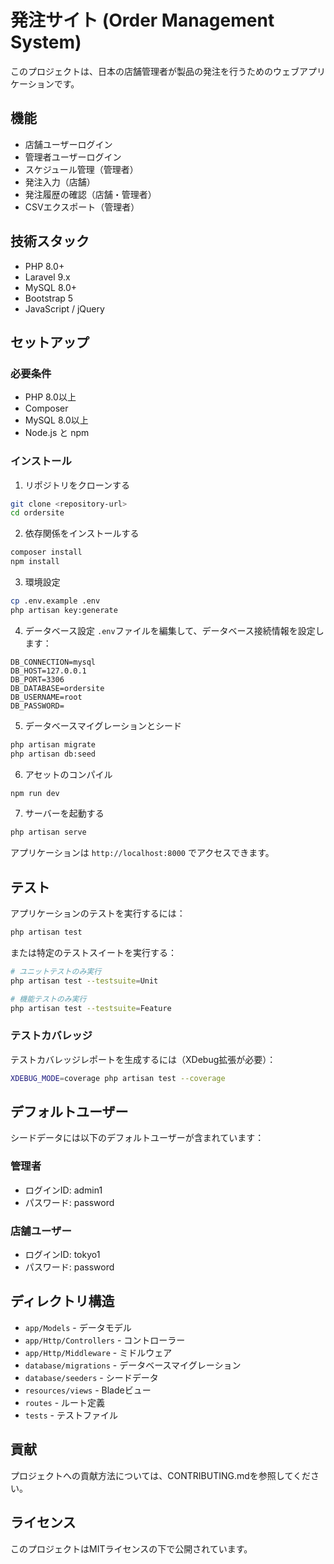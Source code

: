 # 発注サイト (Order Management System)

このプロジェクトは、日本の店舗管理者が製品の発注を行うためのウェブアプリケーションです。

## 機能

- 店舗ユーザーログイン
- 管理者ユーザーログイン
- スケジュール管理（管理者）
- 発注入力（店舗）
- 発注履歴の確認（店舗・管理者）
- CSVエクスポート（管理者）

## 技術スタック

- PHP 8.0+
- Laravel 9.x
- MySQL 8.0+
- Bootstrap 5
- JavaScript / jQuery

## セットアップ

### 必要条件

- PHP 8.0以上
- Composer
- MySQL 8.0以上
- Node.js と npm

### インストール

1. リポジトリをクローンする
```bash
git clone <repository-url>
cd ordersite
```

2. 依存関係をインストールする
```bash
composer install
npm install
```

3. 環境設定
```bash
cp .env.example .env
php artisan key:generate
```

4. データベース設定
`.env`ファイルを編集して、データベース接続情報を設定します：
```
DB_CONNECTION=mysql
DB_HOST=127.0.0.1
DB_PORT=3306
DB_DATABASE=ordersite
DB_USERNAME=root
DB_PASSWORD=
```

5. データベースマイグレーションとシード
```bash
php artisan migrate
php artisan db:seed
```

6. アセットのコンパイル
```bash
npm run dev
```

7. サーバーを起動する
```bash
php artisan serve
```

アプリケーションは `http://localhost:8000` でアクセスできます。

## テスト

アプリケーションのテストを実行するには：

```bash
php artisan test
```

または特定のテストスイートを実行する：

```bash
# ユニットテストのみ実行
php artisan test --testsuite=Unit

# 機能テストのみ実行
php artisan test --testsuite=Feature
```

### テストカバレッジ

テストカバレッジレポートを生成するには（XDebug拡張が必要）：

```bash
XDEBUG_MODE=coverage php artisan test --coverage
```

## デフォルトユーザー

シードデータには以下のデフォルトユーザーが含まれています：

### 管理者
- ログインID: admin1
- パスワード: password

### 店舗ユーザー
- ログインID: tokyo1
- パスワード: password

## ディレクトリ構造

- `app/Models` - データモデル
- `app/Http/Controllers` - コントローラー
- `app/Http/Middleware` - ミドルウェア
- `database/migrations` - データベースマイグレーション
- `database/seeders` - シードデータ
- `resources/views` - Bladeビュー
- `routes` - ルート定義
- `tests` - テストファイル

## 貢献

プロジェクトへの貢献方法については、CONTRIBUTING.mdを参照してください。

## ライセンス

このプロジェクトはMITライセンスの下で公開されています。 